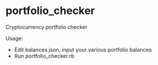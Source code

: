 # portfolio_checker
Cryptocurrency portfolio checker

Usage:
* Edit balances.json, input your various portfolio balances
* Run portfolio_checker.rb
